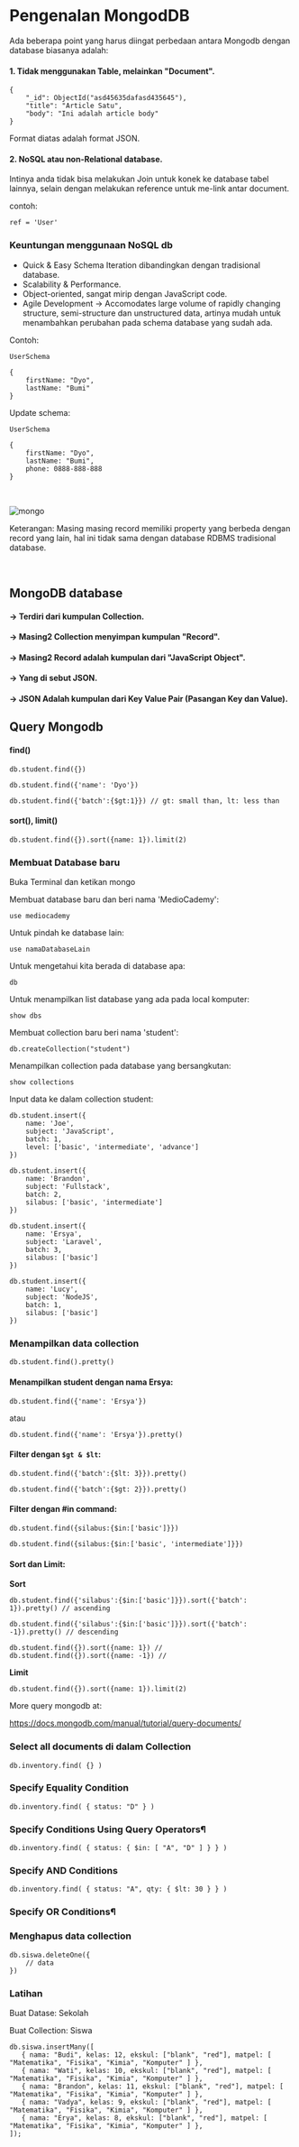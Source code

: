 # Pengenalan MongodDB

Ada beberapa point yang harus diingat perbedaan antara Mongodb dengan database biasanya adalah:

#### 1. Tidak menggunakan Table, melainkan "Document".

	{
		"_id": ObjectId("asd45635dafasd435645"),
		"title": "Article Satu",
		"body": "Ini adalah article body" 
	}

Format diatas adalah format JSON.

#### 2. NoSQL atau non-Relational database.

Intinya anda tidak bisa melakukan Join untuk konek ke database tabel lainnya, selain dengan melakukan reference untuk me-link antar document.

contoh: 

	ref = 'User'

### Keuntungan menggunaan NoSQL db

* Quick & Easy Schema Iteration dibandingkan dengan tradisional database.
* Scalability & Performance.
* Object-oriented, sangat mirip dengan JavaScript code.
* Agile Development -> Accomodates large volume of rapidly changing structure, semi-structure dan unstructured data, artinya mudah untuk menambahkan perubahan pada schema database yang sudah ada.

Contoh:

	UserSchema
	
	{
		firstName: "Dyo",
		lastName: "Bumi"
	}

Update schema:

	UserSchema
	
	{
		firstName: "Dyo",
		lastName: "Bumi",
		phone: 0888-888-888
	}



<br>

![mongo](img/mongo.png)

Keterangan: Masing masing record memiliki property yang berbeda dengan record yang lain, hal ini tidak sama dengan database RDBMS tradisional database.

<br>

## MongoDB database
#### -> Terdiri dari kumpulan Collection.
#### -> Masing2 Collection menyimpan kumpulan "Record".
#### -> Masing2 Record adalah kumpulan dari "JavaScript Object".
#### -> Yang di sebut JSON. 
#### -> JSON Adalah kumpulan dari Key Value Pair (Pasangan Key dan Value).

## Query Mongodb

#### find()

	db.student.find({})
	
	db.student.find({'name': 'Dyo'})
	
	db.student.find({'batch':{$gt:1}}) // gt: small than, lt: less than

#### sort(), limit()

	db.student.find({}).sort({name: 1}).limit(2)

### Membuat Database baru

Buka Terminal dan ketikan mongo

Membuat database baru dan beri nama 'MedioCademy':

	use mediocademy

Untuk pindah ke database lain:

	use namaDatabaseLain

Untuk mengetahui kita berada di database apa:

	db

Untuk menampilkan list database yang ada pada local komputer:

	show dbs

Membuat collection baru beri nama 'student':

	db.createCollection("student")

Menampilkan collection pada database yang bersangkutan:

	show collections

Input data ke dalam collection student:

	db.student.insert({
		name: 'Joe',
		subject: 'JavaScript',
		batch: 1,
		level: ['basic', 'intermediate', 'advance']
	})
	
	db.student.insert({
		name: 'Brandon',
		subject: 'Fullstack',
		batch: 2,
		silabus: ['basic', 'intermediate']
	})
	
	db.student.insert({
		name: 'Ersya',
		subject: 'Laravel',
		batch: 3,
		silabus: ['basic']
	})
	
	db.student.insert({
		name: 'Lucy',
		subject: 'NodeJS',
		batch: 1,
		silabus: ['basic']
	})

### Menampilkan data collection

	db.student.find().pretty()

#### Menampilkan student dengan nama Ersya:

	db.student.find({'name': 'Ersya'})

atau	

	db.student.find({'name': 'Ersya'}).pretty()

#### Filter dengan ```$gt & $lt```:

	db.student.find({'batch':{$lt: 3}}).pretty()
	
	db.student.find({'batch':{$gt: 2}}).pretty()

#### Filter dengan #in command:

	db.student.find({silabus:{$in:['basic']}})
	
	db.student.find({silabus:{$in:['basic', 'intermediate']}})

#### Sort dan Limit:

**Sort**

	db.student.find({'silabus':{$in:['basic']}}).sort({'batch': 1}).pretty() // ascending
	
	db.student.find({'silabus':{$in:['basic']}}).sort({'batch': -1}).pretty() // descending	
	
	db.student.find({}).sort({name: 1}) //
	db.student.find({}).sort({name: -1}) //

**Limit**	
	
	db.student.find({}).sort({name: 1}).limit(2)

More query mongodb at:

https://docs.mongodb.com/manual/tutorial/query-documents/

### Select all documents di dalam Collection

	db.inventory.find( {} )

### Specify Equality Condition

	db.inventory.find( { status: "D" } )

### Specify Conditions Using Query Operators¶

	db.inventory.find( { status: { $in: [ "A", "D" ] } } )

### Specify AND Conditions

	db.inventory.find( { status: "A", qty: { $lt: 30 } } )

### Specify OR Conditions¶



### Menghapus data collection

	db.siswa.deleteOne({
		// data
	})


### Latihan

Buat Datase: Sekolah

Buat Collection: Siswa

```
db.siswa.insertMany([
   { nama: "Budi", kelas: 12, ekskul: ["blank", "red"], matpel: [ "Matematika", "Fisika", "Kimia", "Komputer" ] },
   { nama: "Wati", kelas: 10, ekskul: ["blank", "red"], matpel: [ "Matematika", "Fisika", "Kimia", "Komputer" ] },
   { nama: "Brandon", kelas: 11, ekskul: ["blank", "red"], matpel: [ "Matematika", "Fisika", "Kimia", "Komputer" ] },
   { nama: "Vadya", kelas: 9, ekskul: ["blank", "red"], matpel: [ "Matematika", "Fisika", "Kimia", "Komputer" ] },
   { nama: "Erya", kelas: 8, ekskul: ["blank", "red"], matpel: [ "Matematika", "Fisika", "Kimia", "Komputer" ] },
]);
```

